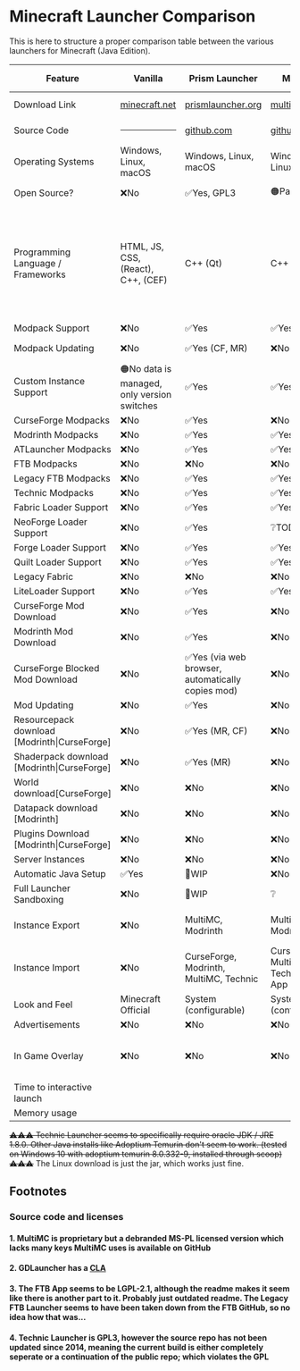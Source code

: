 # Minecraft Launcher Comparison

This is here to structure a proper comparison table between the various launchers for Minecraft (Java Edition).

<table>
<thead>
	<tr>
		<th>Feature</th>
		<th>Vanilla</th>
		<th>Prism Launcher</th>
		<th>MultiMC</th>
		<th>ATLauncher</th>
		<th>GDLauncher</th>
		<th>CurseForge App</th>
		<th>FTB App</th>
		<th>Modrinth App</th>
		<th>Technic</th>
		<th>PojavLauncher</th>
		<th>Old Vanilla</th>
	</tr>
</thead>
<tbody>
	<tr>
		<td>Download Link</td>
		<td><a href="https://www.minecraft.net/en-us/download">minecraft.net</a></td>
		<td><a href="https://prismlauncher.org/download/">prismlauncher.org</a></td>
		<td><a href="https://multimc.org/#Download">multimc.org</a></td>
		<td><a href="https://atlauncher.com/downloads">atlauncher.com</a></td>
		<td><a href="https://gdlauncher.com/en/download/">gdlauncher.com</a></td>
		<td><a href="https://download.curseforge.com/">curseforge.com</a></td>
		<td><a href="https://www.feed-the-beast.com/app">feed-the-beast.com</a></td>
		<td><a href="https://modrinth.com/app">modrinth.com</a></td>
		<td><a href="https://www.technicpack.net/download">technicpack.net</a></td>
		<td><a href="https://play.google.com/store/apps/details?id=net.kdt.pojavlaunch">Play Store</a></td>
		<td><a href="https://launcher.mojang.com/download/">mojang.com</a></td>
	</tr>
	<tr>
		<td>Source Code</td>
		<td><hr></td>
		<td><a href="https://github.com/PrismLauncher/PrismLauncher">github.com</a></td>
		<td><a href="https://github.com/MultiMC/Launcher/">github.com</a></td>
		<td><a href="https://github.com/ATLauncher/ATLauncher">github.com</a></td>
		<td><a href="https://github.com/gorilla-devs/GDLauncher">github.com</a></td>
		<td><hr></td>
		<td><a href="https://github.com/FTBTeam/FTB-App">github.com</a></td>
		<td><a href="https://github.com/modrinth/theseus">github.com</a></td>
		<td><a href="https://github.com/TechnicPack/TechnicLauncher">github.com</a> (not up to date)</td>
		<td><a href="https://github.com/PojavLauncherTeam/PojavLauncher">github.com</a></td>
		<td><hr></td>
	</tr>
	<tr>
		<td>Operating Systems</td>
		<td>Windows, Linux, macOS</td>
		<td>Windows, Linux, macOS</td>
		<td>Windows, Linux, macOS</td>
		<td>Windows, Linux, macOS</td>
		<td>Windows, Linux, macOS</td>
		<td>Windows, macOS</td>
		<td>Windows, Linux, macOS</td>
		<td>Windows, Linux, macOS</td>
		<td>Windows, Linux, macOS</td>
		<td>Android, iOS</td>
		<td>Windows, Linux, macOS</td>
	</tr>
	<tr>
		<td>Open Source?</td>
		<td>❌No</td>
		<td>✅Yes, GPL3</td>
		<td>🟠Partially<a href="#1-multimc-is-proprietary-but-a-debranded-ms-pl-licensed-version-which-lacks-many-keys-multimc-uses-is-available-on-github">[1]</a></td>
		<td>✅Yes, GPL3</td>
		<td>✅Yes, GPL3<a href="#2-gdlauncher-has-a-cla">[2]</a></td>
		<td>❌No</td>
		<td>✅Yes, LGPL-2.1</td>
		<td>✅Yes, GPL3</td>
		<td>❔Unsure<a href="#4-technic-launcher-is-gpl3-however-the-source-repo-has-not-been-updated-since-2014-meaning-the-current-build-is-either-completely-seperate-or-a-continuation-of-the-public-repo-which-violates-the-gpl">[4]</a></td>
		<td>✅Yes, GPL3</td>
		<td>❌No</td>
	</tr>
	<tr>
		<td>Programming Language / Frameworks</td>
		<td>HTML, JS, CSS, (React), C++, (CEF)</td>
		<td>C++ (Qt)</td>
		<td>C++ (Qt)</td>
		<td>Java</td>
		<td>HTML, JS, CSS, (Preact), (Electron) <br>🚧 Solid.js, Rust</td>
		<td>HTML, JS, CSS, (React), (Next.js), Overwolf (Windows) or Electron (Windows, macOS, Linux)</td>
		<td>HTML, JS, CSS, (Vue.js), (Tailwind), Java, Overwolf (Windows) Electron (macOS and Linux)</td>
		<td>HTML, JS, CSS, (Vue.js), Rust, (Tauri)</td>
		<td>Java</td>
		<td>Java, C</td>
		<td>Java (AWT, Swing)</td>
	</tr>
	<tr>
		<td>Modpack Support</td>
		<td>❌No</td>
		<td>✅Yes</td>
		<td>✅Yes</td>
		<td>✅Yes</td>
		<td>✅Yes</td>
		<td>✅Yes</td>
		<td>✅Yes</td>
		<td>✅Yes</td>
		<td>✅Yes</td>
		<td>❌No</td>
		<td>❌No</td>
	</tr>
	<tr>
		<td>Modpack Updating</td>
		<td>❌No</td>
		<td>✅Yes (CF, MR)</td>
		<td>❌No</td>
		<td>✅Yes (CF, MR)</td>
		<td>✅Yes (CF, 🚧MR)</td>
		<td>✅Yes (CF)</td>
		<td>✅Yes (FTB, CF)</td>
		<td>✅Yes (MR)</td>
		<td>❔</td>
		<td>❌No</td>
		<td>❌No</td>
	</tr>
	<tr>
		<td>Custom Instance Support</td>
		<td>🟠No data is managed, only version switches</td>
		<td>✅Yes</td>
		<td>✅Yes</td>
		<td>✅Yes</td>
		<td>✅Yes</td>
		<td>✅Yes</td>
		<td>🚧WIP</td>
		<td>✅Yes</td>
		<td>❌No</td>
		<td>✅Yes (?)</td>
		<td>🟠No data is managed, only version switches</td>
	</tr>
	<tr>
		<td>CurseForge Modpacks</td>
		<td>❌No</td>
		<td>✅Yes</td>
		<td>❌No</td>
		<td>✅Yes</td>
		<td>✅Yes</td>
		<td>✅Yes</td>
		<td>✅Yes</td>
		<td>❌No</td>
		<td>❔</td>
		<td>❌No</td>
		<td>❌No</td>
	</tr>
	<tr>
		<td>Modrinth Modpacks</td>
		<td>❌No</td>
		<td>✅Yes</td>
		<td>✅Yes</td>
		<td>✅Yes</td>
		<td>🚧WIP</td>
		<td>❌No</td>
		<td>❌No</td>
		<td>✅Yes</td>
		<td>❔</td>
		<td>❌No</td>
		<td>❌No</td>
	</tr>
	<tr>
		<td>ATLauncher Modpacks</td>
		<td>❌No</td>
		<td>✅Yes</td>
		<td>✅Yes</td>
		<td>✅Yes</td>
		<td>❌No</td>
		<td>❌No</td>
		<td>❌No</td>
		<td>❌No</td>
		<td>❔</td>
		<td>❌No</td>
		<td>❌No</td>
	</tr>
	<tr>
		<td>FTB Modpacks</td>
		<td>❌No</td>
		<td>❌No</td>
		<td>❌No</td>
		<td>❌No</td>
		<td>❌No</td>
		<td>❔</td>
		<td>✅Yes</td>
		<td>❌No</td>
		<td>❔</td>
		<td>❌No</td>
		<td>❌No</td>
	</tr>
	<tr>
		<td>Legacy FTB Modpacks</td>
		<td>❌No</td>
		<td>✅Yes</td>
		<td>✅Yes</td>
		<td>❌No</td>
		<td>❌No</td>
		<td>❔</td>
		<td>✅Yes</td>
		<td>❌No</td>
		<td>❔</td>
		<td>❌No</td>
		<td>❌No</td>
	</tr>
	<tr>
		<td>Technic Modpacks</td>
		<td>❌No</td>
		<td>✅Yes</td>
		<td>✅Yes</td>
		<td>✅Yes</td>
		<td>❌No</td>
		<td>❌No</td>
		<td>❌No</td>
		<td>❌No</td>
		<td>✅Yes</td>
		<td>❌No</td>
		<td>❌No</td>
	</tr>
	<tr>
		<td>Fabric Loader Support</td>
		<td>❌No</td>
		<td>✅Yes</td>
		<td>✅Yes</td>
		<td>✅Yes</td>
		<td>✅Yes</td>
		<td>✅Yes</td>
		<td>✅Yes</td>
		<td>✅Yes</td>
		<td>❔</td>
		<td>❌No</td>
		<td>❌No</td>
	</tr>
	<tr>
		<td>NeoForge Loader Support</td>
		<td>❌No</td>
		<td>✅Yes</td>
		<td>❔TODO</td>
		<td>✅Yes</td>
		<td>🚧WIP</td>
		<td>❔TODO</td>
		<td>✅Yes</td>
		<td>✅Yes</td>
		<td>❔TODO</td>
		<td>❌No</td>
		<td>❌No</td>
	</tr>
	<tr>
		<td>Forge Loader Support</td>
		<td>❌No</td>
		<td>✅Yes</td>
		<td>✅Yes</td>
		<td>✅Yes</td>
		<td>✅Yes</td>
		<td>✅Yes</td>
		<td>✅Yes</td>
		<td>✅Yes</td>
		<td>❔</td>
		<td>❌No</td>
		<td>❌No</td>
	</tr>
	<tr>
		<td>Quilt Loader Support</td>
		<td>❌No</td>
		<td>✅Yes</td>
		<td>✅Yes</td>
		<td>✅Yes</td>
		<td>🚧WIP</td>
		<td>✅Yes</td>
		<td>✅Yes</td>
		<td>✅Yes</td>
		<td>❔</td>
		<td>❌No</td>
		<td>❌No</td>
	</tr>
	<tr>
		<td>Legacy Fabric</td>
		<td>❌No</td>
		<td>❌No</td>
		<td>❌No</td>
		<td>✅Yes</td>
		<td>❌No</td>
		<td>❌No</td>
		<td>❌No</td>
		<td>❌No</td>
		<td>❌No</td>
		<td>❌No</td>
		<td>❌No</td>
	</tr>
	<tr>
		<td>LiteLoader Support</td>
		<td>❌No</td>
		<td>✅Yes</td>
		<td>✅Yes</td>
		<td>❌No</td>
		<td>❌No</td>
		<td>❌No</td>
		<td>❌No</td>
		<td>❌No</td>
		<td>❔</td>
		<td>❌No</td>
		<td>❌No</td>
	</tr>
	<tr>
		<td>CurseForge Mod Download</td>
		<td>❌No</td>
		<td>✅Yes</td>
		<td>❌No</td>
		<td>✅Yes</td>
		<td>✅Yes</td>
		<td>✅Yes</td>
		<td>✅Yes</td>
		<td>❌No</td>
		<td>❔</td>
		<td>❌No</td>
		<td>❌No</td>
	</tr>
	<tr>
		<td>Modrinth Mod Download</td>
		<td>❌No</td>
		<td>✅Yes</td>
		<td>❌No</td>
		<td>✅Yes</td>
		<td>🚧WIP</td>
		<td>❌No</td>
		<td>❌No</td>
		<td>✅Yes</td>
		<td>❔</td>
		<td>❌No</td>
		<td>❌No</td>
	</tr>
	<tr>
		<td>CurseForge Blocked Mod Download</td>
		<td>❌No</td>
		<td>✅Yes (via web browser, automatically copies mod)</td>
		<td>❌No</td>
		<td>✅Yes (via web browser, automatically moves mod)</td>
		<td>✅Yes (by using standard browser user agent)</td>
		<td>✅Yes</td>
		<td>✅Yes</td>
		<td>❌No</td>
		<td>❔</td>
		<td>❌No</td>
		<td>❌No</td>
	</tr>
	<tr>
		<td>Mod Updating</td>
		<td>❌No</td>
		<td>✅Yes</td>
		<td>❌No</td>
		<td>✅Yes</td>
		<td>✅Yes</td>
		<td>✅Yes</td>
		<td>❌No</td>
		<td>✅Yes</td>
		<td>❔</td>
		<td>❌No</td>
		<td>❌No</td>
	</tr>
	<tr>
		<td>Resourcepack download [Modrinth|CurseForge]</td>
		<td>❌No</td>
		<td>✅Yes (MR, CF)</td>
		<td>❌No</td>
		<td>✅Yes (MR, CF)</td>
		<td>❌No</td>
		<td>✅Yes (CF)</td>
		<td>❌No</td>
		<td>✅Yes (MR)</td>
		<td>❌No</td>
		<td>❌No</td>
		<td>❌No</td>
	</tr>
	<tr>
		<td>Shaderpack download [Modrinth|CurseForge]</td>
		<td>❌No</td>
		<td>✅Yes (MR)</td>
		<td>❌No</td>
		<td>✅Yes (MR, CF)</td>
		<td>❌No</td>
		<td>❌No</td>
		<td>❌No</td>
		<td>✅Yes (MR)</td>
		<td>❌No</td>
		<td>❌No</td>
		<td>❌No</td>
	</tr>
	<tr>
		<td>World download[CurseForge]</td>
		<td>❌No</td>
		<td>❌No</td>
		<td>❌No</td>
		<td>✅Yes (CF)</td>
		<td></td>
		<td></td>
		<td></td>
		<td>❌</td>
		<td></td>
		<td></td>
		<td></td>
	</tr>
	<tr>
		<td>Datapack download [Modrinth]</td>
		<td>❌No</td>
		<td>❌No</td>
		<td>❌No</td>
		<td>❌No</td>
		<td></td>
		<td></td>
		<td></td>
		<td>✅Yes</td>
		<td></td>
		<td></td>
		<td></td>
	</tr>
	<tr>
		<td>Plugins Download [Modrinth|CurseForge]</td>
		<td>❌No</td>
		<td>❌No</td>
		<td>❌No</td>
		<td>❌No</td>
		<td>❌No</td>
		<td>❌No</td>
		<td>❌No</td>
		<td>❌No</td>
		<td>❌No</td>
		<td>❌No</td>
		<td>❌No</td>
	</tr>
	<tr>
		<td>Server Instances</td>
		<td>❌No</td>
		<td>❌No</td>
		<td>❌No</td>
		<td>✅Yes</td>
		<td>❌No</td>
		<td>❌No</td>
		<td>❌No</td>
		<td>❌No</td>
		<td>❔</td>
		<td>❌No</td>
		<td>❌No</td>
	</tr>
	<tr>
		<td>Automatic Java Setup</td>
		<td>✅Yes</td>
		<td>🚧WIP</td>
		<td>❌No</td>
		<td>✅Optional</td>
		<td>✅Optional</td>
		<td>✅Yes</td>
		<td>✅Yes</td>
		<td>✅Yes</td>
		<td>❔</td>
		<td>✅Yes</td>
		<td>✅Yes</td>
	</tr>
	<tr>
		<td>Full Launcher Sandboxing</td>
		<td>❌No</td>
		<td>🚧WIP</td>
		<td>❔</td>
		<td>❔</td>
		<td>❔</td>
		<td>❌No</td>
		<td>❌No</td>
		<td>❔TODO</td>
		<td>❔</td>
		<td>❔</td>
		<td>❌No</td>
	</tr>
	<tr>
		<td>Instance Export</td>
		<td>❌No</td>
		<td>MultiMC, Modrinth</td>
		<td>MultiMC, Modrinth</td>
		<td>CurseForge, Modrinth, MultiMC</td>
		<td>CurseForge</td>
		<td>CurseForge</td>
		<td>FTB App Share Code</td>
		<td>Modrinth</td>
		<td>❔</td>
		<td>❌No</td>
		<td>❌No</td>
	</tr>
	<tr>
		<td>Instance Import</td>
		<td>❌No</td>
		<td>CurseForge, Modrinth, MultiMC, Technic</td>
		<td>CurseForge, MultiMC, Technic, FTB App</td>
		<td>CurseForge, Modrinth, MultiMC</td>
		<td>CurseForge</td>
		<td>CurseForge</td>
		<td>CurseForge and FTB App Share Code</td>
		<td>CurseForge, MultiMC, GDLauncher, ATLauncher</td>
		<td>❔</td>
		<td>❌No</td>
		<td>❌No</td>
	</tr>
	<tr>
		<td>Look and Feel</td>
		<td>Minecraft Official</td>
		<td>System (configurable)</td>
		<td>System (configurable)</td>
		<td>Custom (configurable)</td>
		<td>Custom</td>
		<td>Custom</td>
		<td>Custom</td>
		<td>Custom</td>
		<td>Custom</td>
		<td>Minecraft Knockoff</td>
		<td>System (mostly)</td>
	</tr>
	<tr>
		<td>Advertisements</td>
		<td>❌No</td>
		<td>❌No</td>
		<td>❌No</td>
		<td>❌No</td>
		<td>✅Yes</td>
		<td>✅Yes</td>
		<td>✅Yes</td>
		<td>✅Yes</td>
		<td>❔</td>
		<td>❌No</td>
		<td>❌No</td>
	</tr>
	<tr>
		<td>In Game Overlay</td>
		<td>❌No</td>
		<td>❌No</td>
		<td>❌No</td>
		<td>❌No</td>
		<td>❌No</td>
		<td>✅Optional (via Overwolf app)</td>
		<td>✅Optional (via Overwolf app)</td>
		<td>❌No</td>
		<td>❌No</td>
		<td>✅Yes, for controls → touch screen</td>
		<td>❌No</td>
	</tr>
	<tr>
		<td>Time to interactive launch</td>
		<td></td>
		<td></td>
		<td></td>
		<td></td>
		<td></td>
		<td></td>
		<td></td>
		<td></td>
		<td></td>
		<td></td>
		<td></td>
	</tr>
	<tr>
		<td>Memory usage</td>
		<td></td>
		<td></td>
		<td></td>
		<td></td>
		<td></td>
		<td></td>
		<td></td>
		<td></td>
		<td></td>
		<td></td>
		<td></td>
	</tr>
</tbody>
</table>





~~⚠️⚠️⚠️ Technic Launcher seems to specifically require oracle JDK / JRE 1.8.0. Other Java installs like Adoptium Temurin don't seem to work. (tested on Windows 10 with adoptium temurin 8.0.332-9, installed through scoop) ⚠️⚠️⚠️~~ The Linux download is just the jar, which works just fine.

## Footnotes
### Source code and licenses
#### 1. MultiMC is proprietary but a debranded MS-PL licensed version which lacks many keys MultiMC uses is available on GitHub
#### 2. GDLauncher has a <a href="https://cla-assistant.io/gorilla-devs/GDLauncher">CLA</a>
#### 3. The FTB App seems to be LGPL-2.1, although the readme makes it seem like there is another part to it. Probably just outdated readme. The Legacy FTB Launcher seems to have been taken down from the FTB GitHub, so no idea how that was...
#### 4. Technic Launcher is GPL3, however the source repo has not been updated since 2014, meaning the current build is either completely seperate or a continuation of the public repo; which violates the GPL
